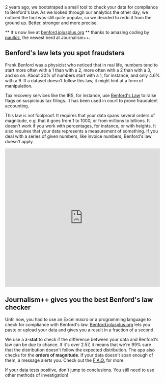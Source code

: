 2 years ago, we bootstraped a small tool to check your data for compliance to Benford's law. As we looked through our analytics the other day, we noticed the tool was still quite popular, so we decided to redo it from the ground up. Better, stronger and more precise.

** It's now live at [benford.jplusplus.org](http://benford.jplusplus.org) ** thanks to amazing coding by [paulloz](https://twitter.com/pauljoannon), the newest nerd at Journalism++.

## Benford's law lets you spot fraudsters

Frank Benford was a physicist who noticed that in real life, numbers tend to start more often with a 1 than with a 2, more often with a 2 than with a 3, and so on. About 30% of numbers start with a 1, for instance, and only 4.6% with a 9. If a dataset doesn't follow this law, it might hint at a form of manipulation.

Tax recovery services like the IRS, for instance, use [Benford's Law](http://en.wikipedia.org/wiki/Benford%27s_law) to raise flags on suspicious tax filings. It has been used in court to prove fraudulent accounting.

This law is not foolproof. It requires that your data spans several orders of magnitude, e.g. that it goes from 1 to 1000, or from millions to billions. It doesn't work if you work with percentages, for instance, or with heights. It also requires that your data represents a measurement of something. If you deal with a series of given numbers, like invoice numbers, Benford's law doesn't apply.

<iframe src="http://benford.jplusplus.org/checker/52416b9a3a7b2c0200000001/chart" frameborder="0" allowtransparency="true" width="100%" height="450"></iframe>

## Journalism++ gives you the best Benford's law checker

Until now, you had to use an Excel macro or a programming language to check for compliance with Benford's law. [Benford.jplusplus.org](http://benford.jplusplus.org) lets you paste or upload your data and gives you a result in a fraction of a second.

We use a **z-stat** to check if the difference between your data and Benford's law can be due to chance. If it's over 2.57, it means that we're 99% sure that the distribution doesn't follow the expected distribution.  The app also checks for the **orders of magnitude**. If your data doesn't span enough of them, a message alerts you. Check out the [F.A.Q.](https://github.com/jplusplus/benford-calculator/wiki/Frequently-Asked-Questions) for more.

If your data tests positive, don't jump to conclusions. You still need to use other methods of investigation!
